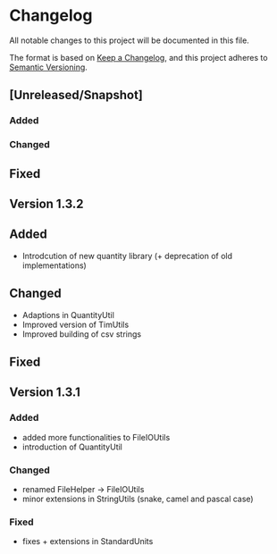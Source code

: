 # Changelog
All notable changes to this project will be documented in this file.

The format is based on [Keep a Changelog](https://keepachangelog.com/en/1.0.0/),
and this project adheres to [Semantic Versioning](https://semver.org/spec/v2.0.0.html).

## [Unreleased/Snapshot]

### Added

### Changed

## Fixed

## Version 1.3.2

## Added
- Introdcution of new quantity library (+ deprecation of old implementations)

## Changed
- Adaptions in QuantityUtil
- Improved version of TimUtils
- Improved building of csv strings

## Fixed

## Version 1.3.1

### Added
- added more functionalities to FileIOUtils
- introduction of QuantityUtil

### Changed
- renamed FileHelper -> FileIOUtils
- minor extensions in StringUtils (snake, camel and pascal case)

### Fixed
- fixes + extensions in StandardUnits
